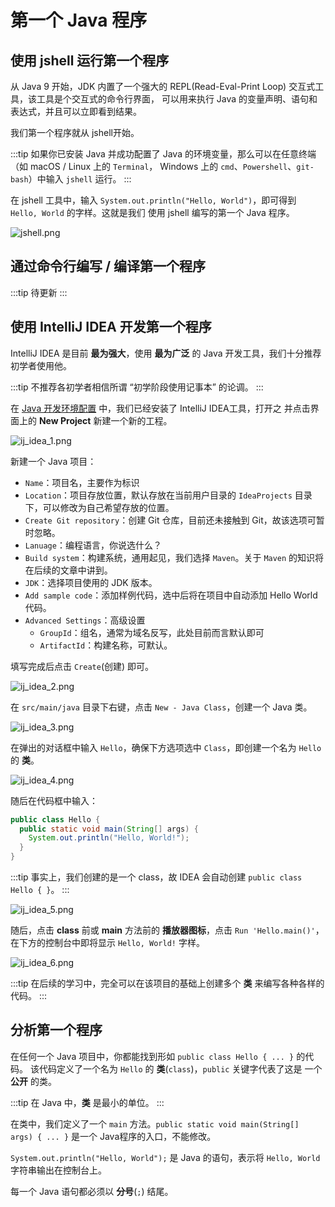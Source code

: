 # 第一个 Java 程序

## 使用 jshell 运行第一个程序

从 Java 9 开始，JDK 内置了一个强大的 REPL(Read-Eval-Print Loop) 交互式工具，该工具是个交互式的命令行界面，
可以用来执行 Java 的变量声明、语句和表达式，并且可以立即看到结果。

我们第一个程序就从 jshell开始。

:::tip
如果你已安装 Java 并成功配置了 Java 的环境变量，那么可以在任意终端（如 macOS / Linux 上的 `Terminal`，
Windows 上的 `cmd`、`Powershell`、`git-bash`）中输入 `jshell` 运行。
:::

在 jshell 工具中，输入 `System.out.println("Hello, World")`，即可得到 `Hello, World` 的字样。这就是我们
使用 jshell 编写的第一个 Java 程序。

![jshell.png](./img/intro-the-first-program/jshell.png)

## 通过命令行编写 / 编译第一个程序

:::tip
待更新
:::

## 使用 IntelliJ IDEA 开发第一个程序

IntelliJ IDEA 是目前 **最为强大**，使用 **最为广泛** 的 Java 开发工具，我们十分推荐初学者使用他。

:::tip
不推荐各初学者相信所谓 “初学阶段使用记事本” 的论调。
:::

在 [Java 开发环境配置](./intro-java-dev-env.md) 中，我们已经安装了 IntelliJ IDEA工具，打开之
并点击界面上的 **New Project** 新建一个新的工程。

![ij_idea_1.png](./img/intro-the-first-program/ij_idea_1.png)

新建一个 Java 项目：

- `Name`：项目名，主要作为标识
- `Location`：项目存放位置，默认存放在当前用户目录的 `IdeaProjects` 目录下，可以修改为自己希望存放的位置。
- `Create Git repository`：创建 Git 仓库，目前还未接触到 Git，故该选项可暂时忽略。
- `Lanuage`：编程语言，你说选什么？
- `Build system`：构建系统，通用起见，我们选择 `Maven`。关于 `Maven` 的知识将在后续的文章中讲到。
- `JDK`：选择项目使用的 JDK 版本。
- `Add sample code`：添加样例代码，选中后将在项目中自动添加 Hello World 代码。
- `Advanced Settings`：高级设置
  - `GroupId`：组名，通常为域名反写，此处目前而言默认即可
  - `ArtifactId`：构建名称，可默认。

填写完成后点击 `Create`(创建) 即可。

![ij_idea_2.png](./img/intro-the-first-program/ij_idea_2.png)

在 `src/main/java` 目录下右键，点击 `New - Java Class`，创建一个 Java 类。

![ij_idea_3.png](./img/intro-the-first-program/ij_idea_3.png)

在弹出的对话框中输入 `Hello`，确保下方选项选中 `Class`，即创建一个名为 `Hello`的 **类**。

![ij_idea_4.png](./img/intro-the-first-program/ij_idea_4.png)

随后在代码框中输入：

```java
public class Hello {
  public static void main(String[] args) {
    System.out.println("Hello, World!");
  }
}
```

:::tip
事实上，我们创建的是一个 class，故 IDEA 会自动创建 `public class Hello { }`。
:::

![ij_idea_5.png](./img/intro-the-first-program/ij_idea_5.png)

随后，点击 **class** 前或 **main** 方法前的 **播放器图标**，点击 `Run 'Hello.main()'`，
在下方的控制台中即将显示 `Hello, World!` 字样。

![ij_idea_6.png](./img/intro-the-first-program/ij_idea_6.png)

:::tip
在后续的学习中，完全可以在该项目的基础上创建多个 **类** 来编写各种各样的代码。
:::

## 分析第一个程序

在任何一个 Java 项目中，你都能找到形如 `public class Hello { ... }` 的代码。
该代码定义了一个名为 `Hello` 的 **类**(`class`)，`public` 关键字代表了这是
一个 **公开** 的类。

:::tip
在 Java 中，**类** 是最小的单位。
:::

在类中，我们定义了一个 `main` 方法。`public static void main(String[] args) { ... }`
是一个 Java程序的入口，不能修改。

`System.out.println("Hello, World");` 是 Java 的语句，表示将 `Hello, World`
字符串输出在控制台上。

每一个 Java 语句都必须以 **分号**(`;`) 结尾。
